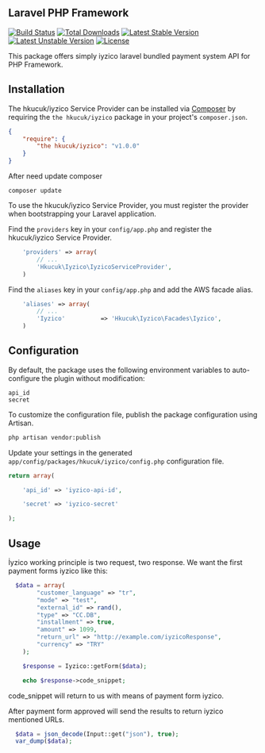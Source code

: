 ## Laravel PHP Framework

[![Build Status](https://travis-ci.org/laravel/framework.svg)](https://travis-ci.org/laravel/framework)
[![Total Downloads](https://poser.pugx.org/laravel/framework/downloads.svg)](https://packagist.org/packages/laravel/framework)
[![Latest Stable Version](https://poser.pugx.org/laravel/framework/v/stable.svg)](https://packagist.org/packages/laravel/framework)
[![Latest Unstable Version](https://poser.pugx.org/laravel/framework/v/unstable.svg)](https://packagist.org/packages/laravel/framework)
[![License](https://poser.pugx.org/laravel/framework/license.svg)](https://packagist.org/packages/laravel/framework)

This package offers simply iyzico laravel bundled payment system API for PHP Framework.

## Installation

The hkucuk/iyzico Service Provider can be installed via [Composer](http://getcomposer.org) by requiring the
`the hkucuk/iyzico` package in your project's `composer.json`.

```json
{
    "require": {
        "the hkucuk/iyzico": "v1.0.0"
    }
}
```

After need update composer
```
composer update
```

To use the hkucuk/iyzico Service Provider, you must register the provider when bootstrapping your Laravel application.

Find the `providers` key in your `config/app.php` and register the hkucuk/iyzico Service Provider.

```php
    'providers' => array(
        // ...
        'Hkucuk\Iyzico\IyzicoServiceProvider',
    )
```

Find the `aliases` key in your `config/app.php` and add the AWS facade alias.

```php
    'aliases' => array(
        // ...
        'Iyzico'		  => 'Hkucuk\Iyzico\Facades\Iyzico',
    )
```

## Configuration

By default, the package uses the following environment variables to auto-configure the plugin without modification:
```
api_id
secret
```

To customize the configuration file, publish the package configuration using Artisan.

```sh
php artisan vendor:publish
```

Update your settings in the generated `app/config/packages/hkucuk/iyzico/config.php` configuration file.

```php
return array(

    'api_id' => 'iyzico-api-id',

    'secret' => 'iyzico-secret'

);
```

## Usage

İyzico working principle is two request, two response. We want the first payment forms iyzico like this:

```php
  $data = array(
		"customer_language" => "tr",
		"mode" => "test",
		"external_id" => rand(),
		"type" => "CC.DB",
		"installment" => true,
		"amount" => 1099,
		"return_url" => "http://example.com/iyzicoResponse",
		"currency" => "TRY"
	);

	$response = Iyzico::getForm($data);

	echo $response->code_snippet;
```

code_snippet will return to us with means of payment form iyzico.

After payment form approved will send the results to return iyzico mentioned URLs.

```php
  $data = json_decode(Input::get("json"), true);
  var_dump($data);
```
